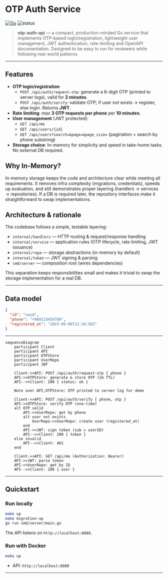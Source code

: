 # OTP Auth Service

[![Go](https://img.shields.io/badge/go-1.21-blue)](https://golang.org)  ![status](https://img.shields.io/badge/status-ready-brightgreen)

> **otp-auth-api** — a compact, production-minded Go service that implements OTP-based login/registration, lightweight user management, JWT authentication, rate-limiting and OpenAPI documentation. Designed to be easy to run for reviewers while following real-world patterns.

---

## Features

- **OTP login/registration**
  - `POST /api/auth/request-otp`: generate a 6-digit OTP (printed to server logs), valid for **2 minutes**.
  - `POST /api/auth/verify`: validate OTP; if user not exists → register, else login. Returns **JWT**.
- **Rate limiting**: max **3 OTP requests per phone** per **10 minutes**.
- **User management** (JWT protected):
  - `GET /api/me`
  - `GET /api/users/{id}`
  - `GET /api/users?search=&page=&page_size=` (pagination + search by phone substring)
- **Storage choice**: In-memory for simplicity and speed in take-home tasks. No external DB required.

## Why In-Memory?

In-memory storage keeps the code and architecture clear while meeting all requirements. It removes infra complexity (migrations, credentials), speeds up evaluation, and still demonstrates proper layering (handlers → services → repositories). If a DB is required later, the repository interfaces make it straightforward to swap implementations.


## Architecture & rationale

The codebase follows a simple, testable layering:

- `internal/handlers` — HTTP routing & request/response handling
- `internal/service` — application rules (OTP lifecycle, rate limiting, JWT issuance)
- `internal/repo` — storage abstractions (in-memory by default)
- `internal/token` — JWT signing & parsing
- `cmd/server` — composition root (wires dependencies)

This separation keeps responsibilities small and makes it trivial to swap the storage implementation for a real DB.

---

## Data model

```json
{
  "id": "uuid",
  "phone": "+989123456789",
  "registered_at": "2025-09-06T12:34:56Z"
}
```

---

```mermaid
sequenceDiagram
    participant Client
    participant API
    participant OTPStore
    participant UserRepo
    participant JWT

    Client->>API: POST /api/auth/request-otp { phone }
    API->>OTPStore: generate & store OTP (2m TTL)
    API-->>Client: 200 { status: ok }

    Note over API,OTPStore: OTP printed to server log for demo

    Client->>API: POST /api/auth/verify { phone, otp }
    API->>OTPStore: verify OTP (one-time)
    alt OTP valid
        API->>UserRepo: get by phone
        alt user not exists
            UserRepo->>UserRepo: create user (registered_at)
        end
        API->>JWT: sign token (sub = userID)
        API-->>Client: 200 { token }
    else invalid
        API-->>Client: 401
    end

    Client->>API: GET /api/me (Authorization: Bearer)
    API->>JWT: parse token
    API->>UserRepo: get by ID
    API-->>Client: 200 { user }
```

---

## Quickstart

### Run locally

```bash
make up
make migration-up
go run cmd/server/main.go
```

The API listens on `http://localhost:8080`.


### Run with Docker


```bash
make up
```

- API: `http://localhost:8080`

---